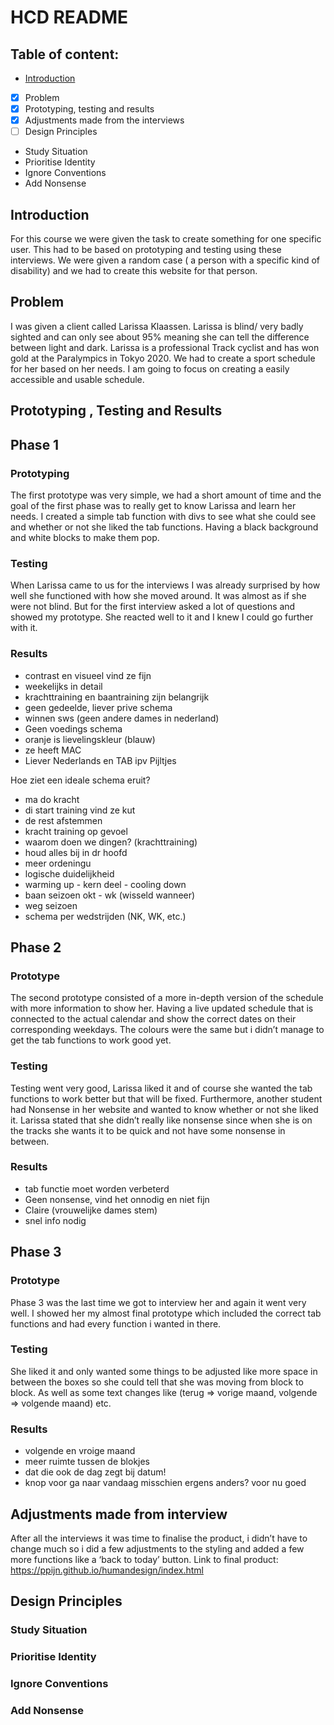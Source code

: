 # HCD README
## Table of content:
- [Introduction](#introduction)
- [x] Problem
- [x] Prototyping, testing and results
- [x] Adjustments made from the interviews
- [ ] Design Principles
- Study Situation
- Prioritise Identity
- Ignore Conventions
- Add Nonsense

## Introduction
For this course we were given the task to create something for one specific user. This had to be based on prototyping and testing using these interviews. We were given a random case ( a person with a specific kind of disability) and we had to create this website for that person.

## Problem
I was given a client called Larissa Klaassen. Larissa is blind/ very badly sighted and can only see about 95% meaning she can tell the difference between light and dark. Larissa is a professional Track cyclist and has won gold at the Paralympics in Tokyo 2020. We had to create a sport schedule for her based on her needs. I am going to focus on creating a easily accessible and usable schedule. 

## Prototyping , Testing and Results

## Phase 1
### Prototyping
The first prototype was very simple, we had a short amount of time and the goal of the first phase was to really get to know Larissa and learn her needs. I created a simple tab function with divs to see what she could see and whether or not she liked the tab functions. Having a black background and white blocks to make them pop.

### Testing
When Larissa came to us for the interviews I was already surprised by how well she functioned with how she moved around. It was almost as if she were not blind. But for the first interview asked a lot of questions and showed my prototype. She reacted well to it and I knew I could go further with it.

### Results
- contrast en visueel vind ze fijn
- weekelijks in detail
- krachttraining en baantraining zijn  belangrijk
- geen gedeelde, liever prive schema
- winnen sws (geen andere dames in nederland)
- Geen voedings schema
- oranje is lievelingskleur (blauw)
- ze heeft MAC
- Liever Nederlands en TAB ipv Pijltjes
  
Hoe ziet een ideale schema eruit?
- ma do kracht
- di start training vind ze kut
- de rest afstemmen
- kracht training op gevoel
- waarom doen we dingen? (krachttraining)
- houd alles bij in dr hoofd
- meer ordeningu
- logische duidelijkheid
- warming up - kern deel - cooling down
- baan seizoen okt - wk (wisseld wanneer)
- weg seizoen
- schema per wedstrijden (NK, WK, etc.)


## Phase 2
### Prototype
The second prototype consisted of a more in-depth version of the schedule with more information to show her. Having a live updated schedule that is connected to the actual calendar and show the correct dates on their corresponding weekdays. The colours were the same but i didn’t manage to get the tab functions to work good yet.

### Testing
Testing went very good, Larissa liked it and of course she wanted the tab functions to work better but that will be fixed. Furthermore, another student had Nonsense in her website and wanted to know whether or not she liked it. Larissa stated that she didn’t really like nonsense since when she is on the tracks she wants it to be quick and not have some nonsense in between.

### Results
- tab functie moet worden verbeterd
- Geen nonsense, vind het onnodig en niet fijn
- Claire (vrouwelijke dames stem)
- snel info nodig

## Phase 3
### Prototype 
Phase 3 was the last time we got to interview her and again it went very well. I showed her my almost final prototype which included the correct tab functions and had every function i wanted in there. 

### Testing
She liked it and only wanted some things to be adjusted like more space in between the boxes so she could tell that she was moving from block to block. As well as some text changes like (terug => vorige maand, volgende => volgende maand) etc. 

### Results
- volgende en vroige maand 
- meer ruimte tussen de blokjes 
- dat die ook de dag zegt bij datum!
- knop voor ga naar vandaag misschien ergens anders? voor nu goed 

## Adjustments made from interview
After all the interviews it was time to finalise the product, i didn’t have to change much so i did a few adjustments to the styling and added a few more functions like a ‘back to today’ button. 
Link to final product:
https://ppijn.github.io/humandesign/index.html

## Design Principles
### Study Situation

### Prioritise Identity

### Ignore Conventions

### Add Nonsense
